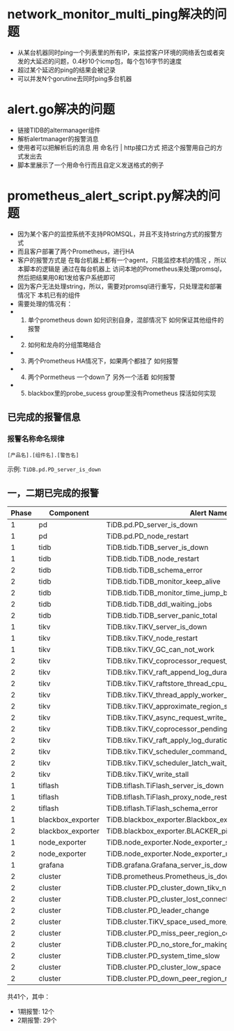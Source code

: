 # network_monitor_multi_ping解决的问题
- 从某台机器同时ping一个列表里的所有IP，来监控客户环境的网络丢包或者突发的大延迟的问题，0.4秒10个icmp包，每个包16字节的速度
- 超过某个延迟的ping的结果会被记录
- 可以并发N个gorutine去同时ping多台机器

# alert.go解决的问题
- 链接TIDB的altermanager组件
- 解析alertmanager的报警消息
- 使用者可以把解析后的消息 用 命名行 | http接口方式 把这个报警用自己的方式发出去
- 脚本里展示了一个用命令行而且自定义发送格式的例子

# prometheus_alert_script.py解决的问题
* 因为某个客户的监控系统不支持PROMSQL，并且不支持string方式的报警方式
* 而且客户部署了两个Prometheus，进行HA
* 客户的报警方式是 在每台机器上都有一个agent，只能监控本机的情况 ，所以本脚本的逻辑是 通过在每台机器上 访问本地的Prometheus来处理promsql，然后把结果用0和1发给客户系统即可
* 因为客户无法处理string，所以，需要对promsql进行重写，只处理混和部署情况下 本机已有的组件
* 需要处理的情况有：
* 1.   单个prometheus down 如何识别自身，混部情况下 如何保证其他组件的报警
* 2.   如何和龙舟的分组策略结合
* 3.  两个Prometheus HA情况下，如果两个都挂了 如何报警
* 4.  两个Pormetheus 一个down了 另外一个活着 如何报警
* 5.  blackbox里的probe_sucess group里没有Prometheus 探活如何实现

## 已完成的报警信息

### 报警名称命名规律

`[产品名].[组件名].[警告名]`

示例: `TiDB.pd.PD_server_is_down`

## 一，二期已完成的报警

| Phase | Component         | Alert Name                                               |
| ----- | ----------------- | -------------------------------------------------------- |
| 1     | pd                | TiDB.pd.PD_server_is_down                                |
| 1     | pd                | TiDB.pd.PD_node_restart                                  |
| 1     | tidb              | TiDB.tidb.TiDB_server_is_down                            |
| 1     | tidb              | TiDB.tidb.TiDB_node_restart                              |
| 2     | tidb              | TiDB.tidb.TiDB_schema_error                              |
| 2     | tidb              | TiDB.tidb.TiDB_monitor_keep_alive                        |
| 2     | tidb              | TiDB.tidb.TiDB_monitor_time_jump_back_error              |
| 2     | tidb              | TiDB.tidb.TiDB_ddl_waiting_jobs                          |
| 2     | tidb              | TiDB.tidb.TiDB_server_panic_total                        |
| 1     | tikv              | TiDB.tikv.TiKV_server_is_down                            |
| 1     | tikv              | TiDB.tikv.TiKV_node_restart                              |
| 1     | tikv              | TiDB.tikv.TiKV_GC_can_not_work                           |
| 2     | tikv              | TiDB.tikv.TiKV_coprocessor_request_error                 |
| 2     | tikv              | TiDB.tikv.TiKV_raft_append_log_duration_secs             |
| 2     | tikv              | TiDB.tikv.TiKV_raftstore_thread_cpu_seconds_total        |
| 2     | tikv              | TiDB.tikv.TiKV_thread_apply_worker_cpu_seconds           |
| 2     | tikv              | TiDB.tikv.TiKV_approximate_region_size                   |
| 2     | tikv              | TiDB.tikv.TiKV_async_request_write_duration_seconds      |
| 2     | tikv              | TiDB.tikv.TiKV_coprocessor_pending_request               |
| 2     | tikv              | TiDB.tikv.TiKV_raft_apply_log_duration_secs              |
| 2     | tikv              | TiDB.tikv.TiKV_scheduler_command_duration_seconds        |
| 2     | tikv              | TiDB.tikv.TiKV_scheduler_latch_wait_duration_seconds     |
| 2     | tikv              | TiDB.tikv.TiKV_write_stall                               |
| 1     | tiflash           | TiDB.tiflash.TiFlash_server_is_down                      |
| 1     | tiflash           | TiDB.tiflash.TiFlash_proxy_node_restart                  |
| 2     | tiflash           | TiDB.tiflash.TiFlash_schema_error                        |
| 1     | blackbox_exporter | TiDB.blackbox_exporter.Blackbox_exporter_server_is_down  |
| 2     | blackbox_exporter | TiDB.blackbox_exporter.BLACKER_ping_latency_more_than_1s |
| 1     | node_exporter     | TiDB.node_exporter.Node_exporter_server_is_down          |
| 2     | node_exporter     | TiDB.node_exporter.Node_exporter_node_restart            |
| 1     | grafana           | TiDB.grafana.Grafana_server_is_down                      |
| 2     | cluster           | TiDB.prometheus.Prometheus_is_down                       |
| 2     | cluster           | TiDB.cluster.PD_cluster_down_tikv_nums                   |
| 2     | cluster           | TiDB.cluster.PD_cluster_lost_connect_tikv_nums           |
| 2     | cluster           | TiDB.cluster.PD_leader_change                            |
| 2     | cluster           | TiDB.cluster.TiKV_space_used_more_than_80                |
| 2     | cluster           | TiDB.cluster.PD_miss_peer_region_count                   |
| 2     | cluster           | TiDB.cluster.PD_no_store_for_making_replica              |
| 2     | cluster           | TiDB.cluster.PD_system_time_slow                         |
| 2     | cluster           | TiDB.cluster.PD_cluster_low_space                        |
| 2     | cluster           | TiDB.cluster.PD_down_peer_region_nums                    |

共41个，其中：
* 1期报警: 12个
* 2期报警: 29个
